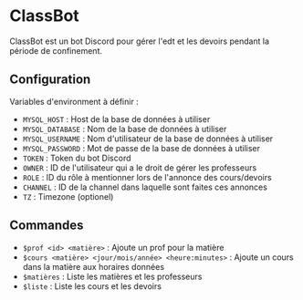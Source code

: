 # ClassBot

ClassBot est un bot Discord pour gérer l'edt et les devoirs pendant la période de confinement.

## Configuration

Variables d'environment à définir :

- `MYSQL_HOST` : Host de la base de données à utiliser
- `MYSQL_DATABASE` : Nom de la base de données à utiliser
- `MYSQL_USERNAME` : Nom d'utilisateur de la base de données à utiliser
- `MYSQL_PASSWORD` : Mot de passe de la base de données à utiliser
- `TOKEN` : Token du bot Discord
- `OWNER` : ID de l'utilisateur qui a le droit de gérer les professeurs
- `ROLE` : ID du rôle à mentionner lors de l'annonce des cours/devoirs
- `CHANNEL` : ID de la channel dans laquelle sont faites ces annonces
- `TZ` : Timezone (optionel)

## Commandes

- `$prof <id> <matière>` : Ajoute un prof pour la matière
- `$cours <matière> <jour/mois/année> <heure:minutes>` : Ajoute un cours dans la matière aux horaires données
- `$matières` : Liste les matières et les professeurs
- `$liste` : Liste les cours et les devoirs
